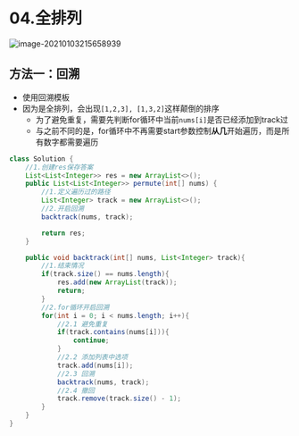 # 04.全排列

![image-20210103215658939](https://raw.githubusercontent.com/TWDH/Leetcode-From-Zero/pictures/img/image-20210103215658939.png)

## 方法一：回溯

* 使用回溯模板
* 因为是全排列，会出现`[1,2,3], [1,3,2]`这样颠倒的排序
  * 为了避免重复，需要先判断for循环中当前`nums[i]`是否已经添加到track过
  * 与之前不同的是，for循环中不再需要start参数控制**从几**开始遍历，而是所有数字都需要遍历

```java
class Solution {
    //1.创建res保存答案
    List<List<Integer>> res = new ArrayList<>();
    public List<List<Integer>> permute(int[] nums) {
        //1.定义遍历过的路径
        List<Integer> track = new ArrayList<>();
        //2.开启回溯
        backtrack(nums, track);

        return res;
    }

    public void backtrack(int[] nums, List<Integer> track){
        //1.结束情况
        if(track.size() == nums.length){
            res.add(new ArrayList(track));
            return;
        }
        //2.for循环开启回溯
        for(int i = 0; i < nums.length; i++){
            //2.1 避免重复
            if(track.contains(nums[i])){
                continue;
            }
            //2.2 添加列表中选项
            track.add(nums[i]);
            //2.3 回溯
            backtrack(nums, track);
            //2.4 撤回
            track.remove(track.size() - 1);    
        }
    }
}
```

